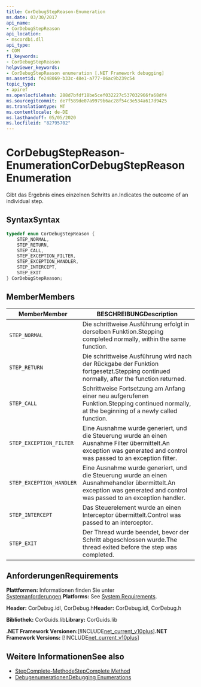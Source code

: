 ```yaml
---
title: CorDebugStepReason-Enumeration
ms.date: 03/30/2017
api_name:
- CorDebugStepReason
api_location:
- mscordbi.dll
api_type:
- COM
f1_keywords:
- CorDebugStepReason
helpviewer_keywords:
- CorDebugStepReason enumeration [.NET Framework debugging]
ms.assetid: fe248069-b33c-48e1-a777-06ac9b239c54
topic_type:
- apiref
ms.openlocfilehash: 288d7bfdf18be5cef032227c537032966fa68df4
ms.sourcegitcommit: de7f589de07a9979b6ac28f54c3e534a617d9425
ms.translationtype: MT
ms.contentlocale: de-DE
ms.lasthandoff: 05/05/2020
ms.locfileid: "82795702"
---
```

# <a name="cordebugstepreason-enumeration"></a><span data-ttu-id="e9946-102">CorDebugStepReason-Enumeration</span><span class="sxs-lookup"><span data-stu-id="e9946-102">CorDebugStepReason Enumeration</span></span>
<span data-ttu-id="e9946-103">Gibt das Ergebnis eines einzelnen Schritts an.</span><span class="sxs-lookup"><span data-stu-id="e9946-103">Indicates the outcome of an individual step.</span></span>  
  
## <a name="syntax"></a><span data-ttu-id="e9946-104">Syntax</span><span class="sxs-lookup"><span data-stu-id="e9946-104">Syntax</span></span>  
  
```cpp  
typedef enum CorDebugStepReason {  
    STEP_NORMAL,  
    STEP_RETURN,  
    STEP_CALL,  
    STEP_EXCEPTION_FILTER,  
    STEP_EXCEPTION_HANDLER,  
    STEP_INTERCEPT,  
    STEP_EXIT  
} CorDebugStepReason;  
```  
  
## <a name="members"></a><span data-ttu-id="e9946-105">Member</span><span class="sxs-lookup"><span data-stu-id="e9946-105">Members</span></span>  
  
|<span data-ttu-id="e9946-106">Member</span><span class="sxs-lookup"><span data-stu-id="e9946-106">Member</span></span>|<span data-ttu-id="e9946-107">BESCHREIBUNG</span><span class="sxs-lookup"><span data-stu-id="e9946-107">Description</span></span>|  
|------------|-----------------|  
|`STEP_NORMAL`|<span data-ttu-id="e9946-108">Die schrittweise Ausführung erfolgt in derselben Funktion.</span><span class="sxs-lookup"><span data-stu-id="e9946-108">Stepping completed normally, within the same function.</span></span>|  
|`STEP_RETURN`|<span data-ttu-id="e9946-109">Die schrittweise Ausführung wird nach der Rückgabe der Funktion fortgesetzt.</span><span class="sxs-lookup"><span data-stu-id="e9946-109">Stepping continued normally, after the function returned.</span></span>|  
|`STEP_CALL`|<span data-ttu-id="e9946-110">Schrittweise Fortsetzung am Anfang einer neu aufgerufenen Funktion.</span><span class="sxs-lookup"><span data-stu-id="e9946-110">Stepping continued normally, at the beginning of a newly called function.</span></span>|  
|`STEP_EXCEPTION_FILTER`|<span data-ttu-id="e9946-111">Eine Ausnahme wurde generiert, und die Steuerung wurde an einen Ausnahme Filter übermittelt.</span><span class="sxs-lookup"><span data-stu-id="e9946-111">An exception was generated and control was passed to an exception filter.</span></span>|  
|`STEP_EXCEPTION_HANDLER`|<span data-ttu-id="e9946-112">Eine Ausnahme wurde generiert, und die Steuerung wurde an einen Ausnahmehandler übermittelt.</span><span class="sxs-lookup"><span data-stu-id="e9946-112">An exception was generated and control was passed to an exception handler.</span></span>|  
|`STEP_INTERCEPT`|<span data-ttu-id="e9946-113">Das Steuerelement wurde an einen Interceptor übermittelt.</span><span class="sxs-lookup"><span data-stu-id="e9946-113">Control was passed to an interceptor.</span></span>|  
|`STEP_EXIT`|<span data-ttu-id="e9946-114">Der Thread wurde beendet, bevor der Schritt abgeschlossen wurde.</span><span class="sxs-lookup"><span data-stu-id="e9946-114">The thread exited before the step was completed.</span></span>|  
  
## <a name="requirements"></a><span data-ttu-id="e9946-115">Anforderungen</span><span class="sxs-lookup"><span data-stu-id="e9946-115">Requirements</span></span>  
 <span data-ttu-id="e9946-116">**Plattformen:** Informationen finden Sie unter [Systemanforderungen](../../get-started/system-requirements.md).</span><span class="sxs-lookup"><span data-stu-id="e9946-116">**Platforms:** See [System Requirements](../../get-started/system-requirements.md).</span></span>  
  
 <span data-ttu-id="e9946-117">**Header:** CorDebug.idl, CorDebug.h</span><span class="sxs-lookup"><span data-stu-id="e9946-117">**Header:** CorDebug.idl, CorDebug.h</span></span>  
  
 <span data-ttu-id="e9946-118">**Bibliothek:** CorGuids.lib</span><span class="sxs-lookup"><span data-stu-id="e9946-118">**Library:** CorGuids.lib</span></span>  
  
 <span data-ttu-id="e9946-119">**.NET Framework Versionen:**[!INCLUDE[net_current_v10plus](../../../../includes/net-current-v10plus-md.md)]</span><span class="sxs-lookup"><span data-stu-id="e9946-119">**.NET Framework Versions:** [!INCLUDE[net_current_v10plus](../../../../includes/net-current-v10plus-md.md)]</span></span>  
  
## <a name="see-also"></a><span data-ttu-id="e9946-120">Weitere Informationen</span><span class="sxs-lookup"><span data-stu-id="e9946-120">See also</span></span>

- [<span data-ttu-id="e9946-121">StepComplete-Methode</span><span class="sxs-lookup"><span data-stu-id="e9946-121">StepComplete Method</span></span>](icordebugmanagedcallback-stepcomplete-method.md)
- [<span data-ttu-id="e9946-122">Debugenumerationen</span><span class="sxs-lookup"><span data-stu-id="e9946-122">Debugging Enumerations</span></span>](debugging-enumerations.md)
